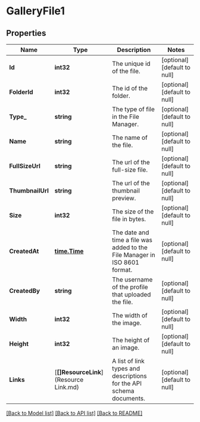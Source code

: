 # GalleryFile1

## Properties
Name | Type | Description | Notes
------------ | ------------- | ------------- | -------------
**Id** | **int32** | The unique id of the file. | [optional] [default to null]
**FolderId** | **int32** | The id of the folder. | [optional] [default to null]
**Type_** | **string** | The type of file in the File Manager. | [optional] [default to null]
**Name** | **string** | The name of the file. | [optional] [default to null]
**FullSizeUrl** | **string** | The url of the full-size file. | [optional] [default to null]
**ThumbnailUrl** | **string** | The url of the thumbnail preview. | [optional] [default to null]
**Size** | **int32** | The size of the file in bytes. | [optional] [default to null]
**CreatedAt** | [**time.Time**](time.Time.md) | The date and time a file was added to the File Manager in ISO 8601 format. | [optional] [default to null]
**CreatedBy** | **string** | The username of the profile that uploaded the file. | [optional] [default to null]
**Width** | **int32** | The width of the image. | [optional] [default to null]
**Height** | **int32** | The height of an image. | [optional] [default to null]
**Links** | [**[]ResourceLink**](Resource Link.md) | A list of link types and descriptions for the API schema documents. | [optional] [default to null]

[[Back to Model list]](../README.md#documentation-for-models) [[Back to API list]](../README.md#documentation-for-api-endpoints) [[Back to README]](../README.md)

